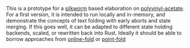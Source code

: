 This is a prototype for a [silkworm](https://github.com/michaelrauh/silkworm) based elaboration on [polyvinyl-acetate](https://github.com/michaelrauh/polyvinyl-acetate). For a first version, it is intended to run locally and in-memory, and demonstrate the concepts of text folding with early aborts and state merging. If this goes well, it can be adapted to different state holding backends, scaled, or rewritten back into Rust. Ideally it should be able to borrow approaches from [online-fold](https://github.com/michaelrauh/online-fold) or [point-fold](https://github.com/michaelrauh/point-fold)
